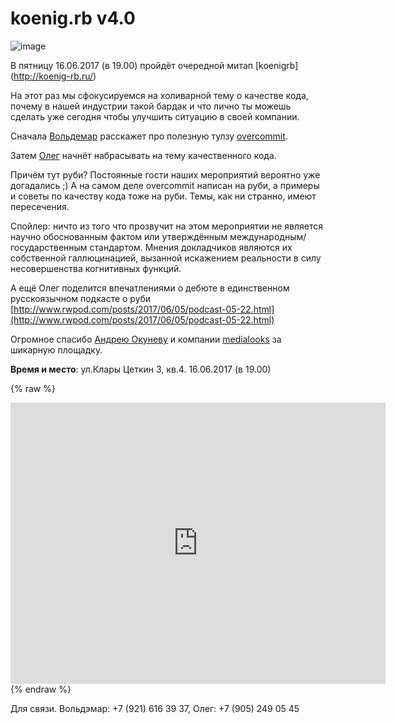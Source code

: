 # koenig.rb v4.0
![image](https://secure.meetupstatic.com/photos/event/b/9/6/a/600_461867466.jpeg)

В пятницу 16.06.2017 (в 19.00) пройдёт очередной митап [koenigrb] (http://koenig-rb.ru/) 

На этот раз мы сфокусируемся на холиварной тему о качестве кода, почему в нашей индустрии такой бардак и что лично ты можешь сделать уже сегодня чтобы улучшить ситуацию в своей компании.

Сначала [Вольдемар](https://www.facebook.com/voldemar.duletskiy) расскажет про полезную тулзу [overcommit](https://github.com/brigade/overcommit).

Затем [Олег](https://www.facebook.com/profile.php?id=100005362953409&fref=ts) начнёт набрасывать на тему качественного кода.

Причём тут руби? Постоянные гости наших мероприятий вероятно уже догадались ;) А на самом деле overcommit написан на руби, а примеры и советы по качеству кода тоже на руби. Темы, как ни странно, имеют пересечения.

Спойлер: ничто из того что прозвучит на этом мероприятии не является научно обоснованным фактом или утверждённым международным/государственным стандартом. Мнения докладчиков являются их собственной галлюцинацией, вызанной искажением реальности в силу несовершенства когнитивных функций.

А ещё Олег поделится впечатлениями о дебюте в единственном русскоязычном подкасте о руби [http://www.rwpod.com/posts/2017/06/05/podcast-05-22.html](http://www.rwpod.com/posts/2017/06/05/podcast-05-22.html)

Огромное спасибо [Андрею Окуневу](https://www.facebook.com/andrew.okunev.3) и компании [medialooks](https://www.medialooks.com/) за шикарную площадку.

**Время и место**: ул.Клары Цеткин 3, кв.4. 16.06.2017 (в 19.00) 

{% raw %}
<iframe src="https://www.google.com/maps/embed?pb=!1m18!1m12!1m3!1d2302.691601820321!2d20.52670901629107!3d54.750225980297266!2m3!1f0!2f0!3f0!3m2!1i1024!2i768!4f13.1!3m3!1m2!1s0x46e3158939c4f137%3A0xeead769eb640ea4c!2z0YPQuy4g0JrQu9Cw0YDRiyDQptC10YLQutC40L0sIDMsINCa0LDQu9C40L3QuNC90LPRgNCw0LQsINCa0LDQu9C40L3QuNC90LPRgNCw0LTRgdC60LDRjyDQvtCx0LsuLCAyMzYwMjk!5e0!3m2!1sru!2sru!4v1486742453962" width="600" height="450" frameborder="0" style="border:0" allowfullscreen></iframe>
{% endraw %}

Для связи. Вольдэмар: +7 (921) 616 39 37, Олег: +7 (905) 249 05 45
